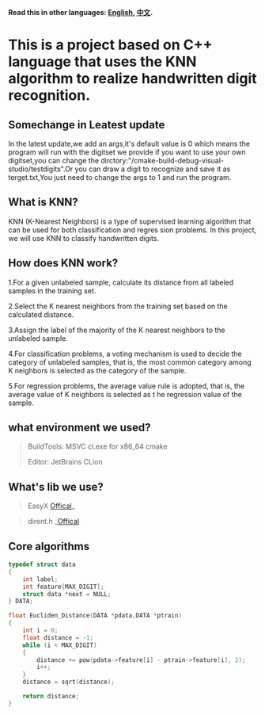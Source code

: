 **Read this in other languages: [English](README_en), [中文](README).**

# This is a project based on C++ language that uses the KNN algorithm to realize handwritten digit recognition.

## Somechange in Leatest update

In the latest update,we add an args,it's default value is 0 which means the program will run with the digitset we provide
if you want to use your own digitset,you can change the dirctory:"/cmake-build-debug-visual-studio/testdigits".Or you can
draw a digit to recognize and save it as terget.txt,You just need to change the args to 1 and run the program.

## What is KNN?

KNN (K-Nearest Neighbors) is a type of supervised learning algorithm that can be used for both classification and regres
sion problems. In this project, we will use KNN to classify handwritten digits.

## How does KNN work?

1.For a given unlabeled sample, calculate its distance from all labeled samples in the training set.

2.Select the K nearest neighbors from the training set based on the calculated distance.

3.Assign the label of the majority of the K nearest neighbors to the unlabeled sample.

4.For classification problems, a voting mechanism is used to decide the category of unlabeled samples, that is, the most
common category among K neighbors is selected as the category of the sample.

5.For regression problems, the average value rule is adopted, that is, the average value of K neighbors is selected as t
he regression value of the sample.

## what environment we used?

> BuildTools: MSVC cl.exe for x86_64 cmake
>
> Editor: JetBrains CLion

## What's lib we use?

> EasyX [Offical](https://easyx.cn/)\_

> dirent.h \_[Offical](https://web.archive.org/web/20170428133315/http://www.softagalleria.net/dirent.php)

## Core algorithms

```C
typedef struct data
{
    int label;
    int feature[MAX_DIGIT];
    struct data *next = NULL;
} DATA;

float Eucliden_Distance(DATA *pdata,DATA *ptrain)
{
    int i = 0;
    float distance = -1;
    while (i < MAX_DIGIT)
    {
        distance += pow(pdata->feature[i] - ptrain->feature[i], 2);
        i++;
    }
    distance = sqrt(distance);

    return distance;
}
```
